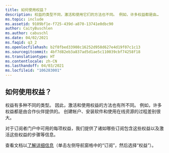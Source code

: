 ```yaml
---
title: 如何使用权益？
description: 权益的类型不同，激活和使用它们的方法也不同。 例如，许多权益都是由…
ms.topic: include
ms.assetid: 9109bf1e-f725-439d-a870-13741e0dbc90
author: CaityBuschlen
ms.author: cabuschl
ms.date: 04/02/2021
ms.faqid: q3_2
ms.openlocfilehash: b2f8fbed33908c16252d958d627e4d19f07c1c13
ms.sourcegitcommit: 4bf7d82eb3a837ad5d1ae5c110039cbf74258f18
ms.translationtype: HT
ms.contentlocale: zh-CN
ms.lasthandoff: 04/03/2021
ms.locfileid: "106283001"
---
```

## <a name="how-do-i-use-my-benefits"></a>如何使用权益？

权益有多种不同的类型。  因此，激活和使用权益的方法也有所不同。 例如，许多权益都是由合作伙伴提供的。  创建帐户、安装软件和使用在线资源的过程差别很大。

对于订阅者门户中可用的每项权益，我们提供了诸如哪些订阅包含这些权益以及激活这些权益的步骤等信息。

查看文档以[了解详细信息](https://docs.microsoft.com/visualstudio/subscriptions/about-benefits)（单击左侧导航窗格中的“订阅”，然后选择“权益”）。

